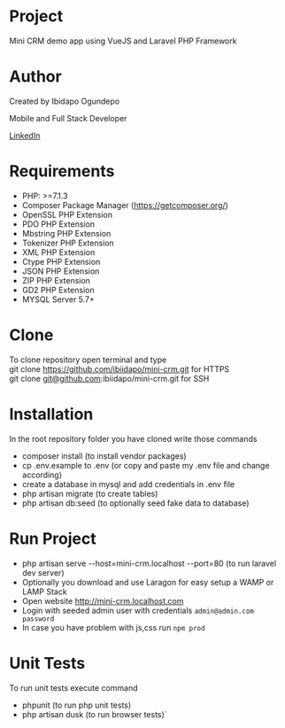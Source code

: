 # Project
<p>Mini CRM demo app using VueJS and Laravel PHP Framework</p>

# Author
<p>Created by Ibidapo Ogundepo<p>
<p>Mobile and Full Stack Developer<p>
<a href="https://linkedin.com/in/darkpain">LinkedIn</a>

# Requirements
- PHP: >=7.1.3
- Composer Package Manager (https://getcomposer.org/)
- OpenSSL PHP Extension
- PDO PHP Extension
- Mbstring PHP Extension
- Tokenizer PHP Extension
- XML PHP Extension
- Ctype PHP Extension
- JSON PHP Extension
- ZIP PHP Extension
- GD2 PHP Extension
- MYSQL Server 5.7+

# Clone 
To clone repository open terminal and type\
git clone https://github.com/ibiidapo/mini-crm.git for HTTPS\
git clone git@github.com:ibiidapo/mini-crm.git for SSH

# Installation
In the root repository folder you have cloned write those commands
- composer install (to install vendor packages)
- cp .env.example to .env (or copy and paste my .env file and change according)
- create a database in mysql and add credentials in .env file
- php artisan migrate (to create tables)
- php artisan db:seed (to optionally seed fake data to database)

# Run Project
- php artisan serve --host=mini-crm.localhost --port=80 (to run laravel dev server)
- Optionally you download and use Laragon for easy setup a WAMP or LAMP Stack
- Open website http://mini-crm.localhost.com
- Login with seeded admin user with credentials 
`admin@admin.com  password`
- In case you have problem with js,css run `npm prod`

# Unit Tests
To run unit tests execute command
- phpunit (to run php unit tests)
- php artisan dusk (to run browser tests)`
